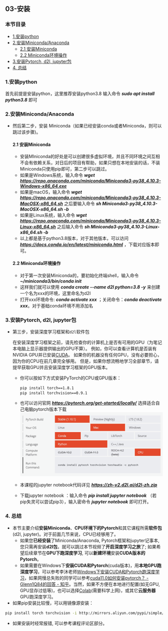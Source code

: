 ## 03-安装

### 本节目录


- [1.安装python](#1安装python)
- [2.安装Miniconda/Anaconda](#2安装minicondaanaconda)
  - [2.1 安装Miniconda](#21-安装miniconda)
  - [2.2 Miniconda环境操作](#22-miniconda环境操作)
- [3.安装Pytorch, d2l, jupyter包](#3安装pytorch-d2l-jupyter包)
- [4. 总结](#4-总结)

### 1.安装python
首先前提是安装python，这里推荐安装python3.8 输入命令 ***sudo apt install python3.8*** 即可

### 2.安装Miniconda/Anaconda
- 然后第二步，安装 Miniconda（如果已经安装conda或者Miniconda，则可以跳过该步骤)。
  #### 2.1 安装Miniconda
  - 安装MIniconda的好处是可以创建很多虚拟环境，并且不同环境之间互相不会有依赖关系，对日后的项目有帮助，如果只想在本地安装的话，不装Miniconda只使用pip即可，第二步可以跳过。
  - 如果是Windows系统，输入命令 ***wget https://repo.anaconda.com/miniconda/Miniconda3-py38_4.10.3-Windows-x86_64.exe***
  - 如果是macOS，输入命令 ***wget https://repo.anaconda.com/miniconda/Miniconda3-py38_4.10.3-MacOSX-x86_64.sh*** 之后要输入命令 ***sh Miniconda3-py38_4.10.3-MacOSX-x86_64.sh -b***
  - 如果是Linux系统，输入命令 ***wget https://repo.anaconda.com/miniconda/Miniconda3-py38_4.10.3-Linux-x86_64.sh*** 之后输入命令 ***sh Miniconda3-py38_4.10.3-Linux-x86_64.sh -b***
  - 以上都是基于python3.8版本，对于其他版本，可以访问 ***https://docs.conda.io/en/latest/miniconda.html*** ，下载对应版本即可。

  #### 2.2 Miniconda环境操作
  - 对于第一次安装Miniconda的，要初始化终端shell，输入命令 ***~/miniconda3/bin/conda init***
  - 这样我们就可以使用 ***conda create --name d2l python=3.8 -y*** 来创建一个名为xxx的环境，这里命名为d2l
  - 打开xxx环境命令: ***conda activate xxx*** ；关闭命令：***conda deactivate xxx***。对于基础conda环境不用添加名

### 3.安装Pytorch, d2l, jupyter包
- 第三步，安装深度学习框架和`d2l`软件包

  在安装深度学习框架之前，请先检查你的计算机上是否有可用的GPU（为笔记本电脑上显示器提供输出的GPU不算）。 例如，你可以查看计算机是否装有NVIDIA GPU并已安装[CUDA](https://developer.nvidia.com/cuda-downloads)。 如果你的机器没有任何GPU，没有必要担心，因为你的CPU在前几章完全够用。 但是，如果你想流畅地学习全部章节，请提早获取GPU并且安装深度学习框架的GPU版本。

  - 你可以按如下方式安装PyTorch的CPU或GPU版本：

    ```
    pip install torch==1.8.1
    pip install torchvision==0.9.1
    ```

  - 也可以访问官网 ***https://pytorch.org/get-started/locally/*** 选择适合自己电脑pytorch版本下载![03-01](../imgs/02/03-01.png)

  - 本课程的jupyter notebook代码详见 ***https://zh-v2.d2l.ai/d2l-zh.zip***

  - 下载jupyter notebook ：输入命令 ***pip install jupyter notebook*** （若pip失灵可以尝试pip3），输入密命令 ***jupyter notebook*** 即可打开。

### 4. 总结
- 本节主要介绍**安装Miniconda**、**CPU环境下的Pytorch**和其它课程所需**软件包**(d2l, jupyter)。对于前面几节来说，CPU已经够用了。
  - 如果您**已经安装**了Miniconda/Anaconda, Pytorch框架和jupyter记事本, 您只需再安装**d2l包**，就可以跳过本节视频了**开启深度学习之旅**了; 如果希望后续章节在**GPU下跑深度学习**, 可以**新建环境**安装**CUDA版本的Pytorch**。
  - 如果需要在Windows下**安装CUDA和Pytorch**(cuda版本)，用**本地GPU跑深度学习**，可以参考李沐老师[Windows下安装CUDA和Pytorch跑深度学习](https://www.zhihu.com/zvideo/1363284223420436480)，如果网慢总失败的同学可以参考[cuda11.0如何安装pytorch？ - Glenn1Q84的回答 - 知乎](https://www.zhihu.com/question/425647129/answer/2278290137)。当然，如果不方便在本地进行配置(如无GPU, GPU显存过低等)，也可以选择[Colab](https://colab.research.google.com/)(需要科学上网)，或其它**云服务器**GPU跑深度学习。
 - 如果pip安装比较慢，可以用镜像源安装：
  ```bash
  pip install torch torchvision -i http://mirrors.aliyun.com/pypi/simple/  --trusted-host mirrors.aliyun.com
  ```
- 如果安装时经常报错, 可以参考课程评论区部分。
